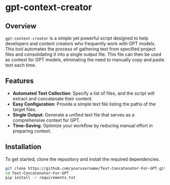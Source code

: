 # gpt-context-creator

## Overview

`gpt-context-creator` is a simple yet powerful script designed to help developers and content creators who frequently work with GPT models. This tool automates the process of gathering text from specified project files and consolidating it into a single output file. This file can then be used as context for GPT models, eliminating the need to manually copy and paste text each time.

## Features

- **Automated Text Collection**: Specify a list of files, and the script will extract and concatenate their content.
- **Easy Configuration**: Provide a simple text file listing the paths of the target files.
- **Single Output**: Generate a unified text file that serves as a comprehensive context for GPT.
- **Time-Saving**: Optimize your workflow by reducing manual effort in preparing context.

## Installation

To get started, clone the repository and install the required dependencies.

```bash
git clone https://github.com/yourusername/Text-Concatenator-For-GPT.git
cd Text-Concatenator-For-GPT
pip install -r requirements.txt


